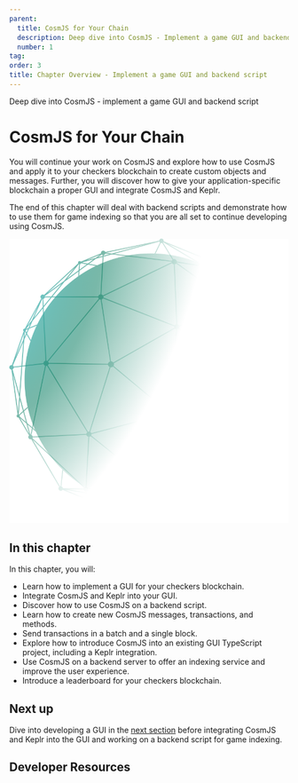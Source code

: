 ```yaml
---
parent:
  title: CosmJS for Your Chain
  description: Deep dive into CosmJS - Implement a game GUI and backend script
  number: 1
tag:
order: 3
title: Chapter Overview - Implement a game GUI and backend script
---
```


<div class="tm-overline tm-rf-1 tm-lh-title tm-medium tm-muted">Deep dive into CosmJS - implement a game GUI and backend script</div>
<h1 class="mt-4 mb-6">CosmJS for Your Chain</h1>

You will continue your work on CosmJS and explore how to use CosmJS and apply it to your checkers blockchain to create custom objects and messages. Further, you will discover how to give your application-specific blockchain a proper GUI and integrate CosmJS and Keplr.

The end of this chapter will deal with backend scripts and demonstrate how to use them for game indexing so that you are all set to continue developing using CosmJS.

![](./images/green-planet.svg)

## In this chapter

<HighlightBox type="learning">

In this chapter, you will:

* Learn how to implement a GUI for your checkers blockchain.
* Integrate CosmJS and Keplr into your GUI.
* Discover how to use CosmJS on a backend script.
* Learn how to create new CosmJS messages, transactions, and methods.
* Send transactions in a batch and a single block.
* Explore how to introduce CosmJS into an existing GUI TypeScript project, including a Keplr integration.
* Use CosmJS on a backend server to offer an indexing service and improve the user experience.
* Introduce a leaderboard for your checkers blockchain.

</HighlightBox>

<card-module/>

## Next up

Dive into developing a GUI in the [next section](./external-gui.md) before integrating CosmJS and Keplr into the GUI and working on a backend script for game indexing.

## Developer Resources

<div v-for="resource in $themeConfig.resources">
  <Resource
    :title="resource.title"
    :description="resource.description"
    :links="resource.links"
    :image="resource.image"
    :large="true"
  />
  <br/>
</div>
